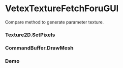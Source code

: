 VetexTextureFetchForuGUI
===

Compare method to generate parameter texture.

### Texture2D.SetPixels

### CommandBuffer.DrawMesh


### Demo